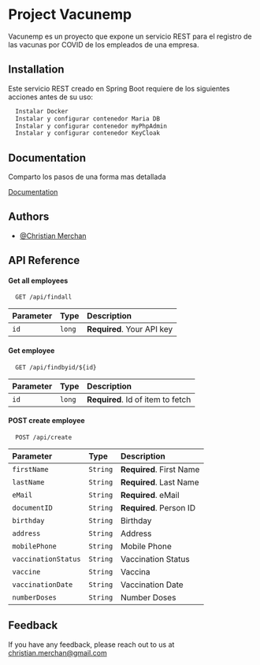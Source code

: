 
# Project Vacunemp

Vacunemp es un proyecto que expone un servicio REST para el registro de las vacunas por COVID de los empleados de una empresa.


## Installation

Este servicio REST creado en Spring Boot requiere de los siguientes acciones antes de su uso:

```bash
  Instalar Docker
  Instalar y configurar contenedor Maria DB
  Instalar y configurar contenedor myPhpAdmin
  Instalar y configurar contenedor KeyCloak
```
    
## Documentation

Comparto los pasos de una forma mas detallada

[Documentation](https://drive.google.com/file/d/1rQVLtjbqR5QF8gpBeF6qKbyua73rhrKG/view?usp=sharing)

  
## Authors

- [@Christian Merchan](https://www.github.com/chrismerchan)

  
## API Reference

#### Get all employees

```http
  GET /api/findall
```

| Parameter | Type     | Description                |
| :-------- | :------- | :------------------------- |
| `id` | `long` | **Required**. Your API key |

#### Get employee

```http
  GET /api/findbyid/${id}
```

| Parameter | Type     | Description                       |
| :-------- | :------- | :-------------------------------- |
| `id`      | `long` | **Required**. Id of item to fetch |

#### POST create employee

```http
  POST /api/create
```

| Parameter | Type     | Description                       |
| :-------- | :------- | :-------------------------------- |
| `firstName`      | `String` | **Required**. First Name |
| `lastName`      | `String` | **Required**. Last Name |
| `eMail`      | `String` | **Required**. eMail |
| `documentID`      | `String` | **Required**. Person ID |
| `birthday`      | `String` |  Birthday |
| `address`      | `String` |  Address |
| `mobilePhone`      | `String` |  Mobile Phone|
| `vaccinationStatus`      | `String` |  Vaccination Status |
| `vaccine`      | `String` |  Vaccina |
| `vaccinationDate`      | `String` |  Vaccination Date |
| `numberDoses`      | `String` |  Number Doses |

## Feedback

If you have any feedback, please reach out to us at christian.merchan@gmail.com

  
